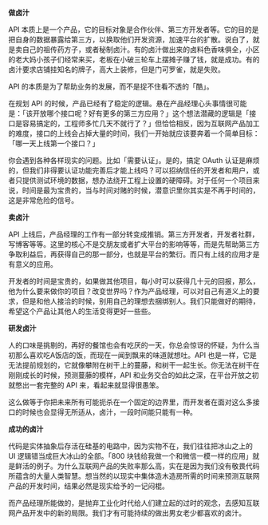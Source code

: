 **做卤汁**

API 本质上是一个产品，它的目标对象是合作伙伴、第三方开发者等。它的目的是把自身的数据暴露给第三方，以换取他们开发资源，加速平台的扩散。说白了，就是卖自己的祖传药方子，或者秘制卤汁。有的卤汁做出来的卤料色香味俱全，小区的老大妈小孩子们经常来买，老板在小破三轮车上摆摊子赚了钱，就是成功。有的卤汁要求店铺挂知名的牌子，高大上装修，但是门可罗雀，就是失败。

API 的本质是为了帮助业务的发展，而不是捉不住看不透的「酷」。

在规划 API 的时候，产品已经有了稳定的逻辑。悬在产品经理心头事情很可能是：「该开放哪个接口呢？好有更多的第三方应用？」这个想法潜藏的逻辑是「接口是容易搞定的，工程师多忙几天不就行了？」但恰恰相反，因为互联网产品加工的难度，接口的上线会占掉大量的时间，我们一开始就应该要奔着一个简单目标：「哪一天上线第一个接口？」

你会遇到各种各样现实的问题。比如「需要认证」。是的，搞定 OAuth 认证是麻烦的，但我们非得要认证功能完善后才能上线吗？可以招纳信任的开发者和用户，或者只提供测试环境的数据，想办法绕开工程上设置的硬障碍。对于任何一个项目来说，时间是最为宝贵的，当与时间对赌的时候，潜意识里你其实是不再乎时间的，这是非常危险的信号。

**卖卤汁**

API 上线后，产品经理的工作有一部分转变成推销。第三方开发者，开发者社群，写博客等等。这里的核心不是交朋友或者扩大平台的影响等等，而是先帮助第三方争取利益后，再获得自己的那一部分，也就是平台的繁衍。而只有上线的应用才是有意义的应用。

开发者的时间是宝贵的，如果做其他项目，每小时可以获得几十元的回报，那么，他为什么要来做你的项目？改变世界吗？作为产品经理，可以对自己有道义上的要求，但是和他人接洽的时候，别用自己的理想去捆绑别人。我们只能做好的期待，希望这个产品让其他人的生活变得更好一些些。

**研发卤汁**

人的口味是挑剔的，再好的餐馆也会有吃厌的一天，你总会惊讶的怀疑，为什么当初那么喜欢吃A饭店的饭，而现在一闻到飘来的味道就想吐。API 也是一样，它是无法提前规划的，它就像攀附在树干上的蔓藤，和树干一起生长。你无法在树干在刚刚成长的时候，预测蔓藤的模样，API 和业务交合的如此之深，在平台开放之初就憋出一套完整的 API 来，看起来就显得很愚笨。

这么做等于你把未来所有可能扼杀在一个固定的边界里，而开发者在面对这么多接口的时候也会显得无所适从，卤汁，一段时间能只能有一种。

**成功的卤汁**

代码是实体抽象后存活在硅基的电路中，因为实物不在，我们往往把冰山之上的 UI 逻辑错当成巨大冰山的全部。「800 块钱给我做一个和微信一模一样的应用」就是鲜活的例子。为什么互联网产品的失败率那么高，实在是因为我们没有敬畏代码所蕴含的大量人类智慧。想当然的以现实中集体造木造房所需的时间来预测互联网产品的开发时间，结果必然是现实给予的一记闷棍。

而产品经理所能做的，是抛弃工业化时代给人们建立起的过时的观念，去感知互联网产品开发中的新的局限。我们才有可能持续的做出男女老少都喜欢的卤汁。
